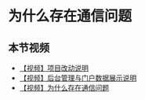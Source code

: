 #  为什么存在通信问题

## 本节视频

- [【视频】项目改动说明](https://www.bilibili.com/video/av25992351)
- [【视频】后台管理与门户数据展示说明](https://www.bilibili.com/video/av25992450)
- [【视频】为什么存在通信问题](https://www.bilibili.com/video/av25992502)